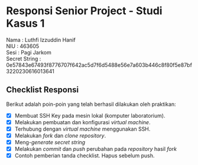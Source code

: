 # Responsi Senior Project - Studi Kasus 1

Nama : Luthfi Izzuddin Hanif  
NIU : 463605  
Sesi : Pagi Jarkom  
Secret String : 0e57843e67493f8776707f642ac5d7f6d5488e56e7a603b446c8f80f5e87bf3220230616013641

## Checklist Responsi

Berikut adalah poin-poin yang telah berhasil dilakukan oleh praktikan:

- [X] Membuat SSH Key pada mesin lokal (komputer laboratorium).
- [X] Melakukan pembuatan dan konfigurasi _virtual machine_.
- [X] Terhubung dengan _virtual machine_ menggunakan SSH.
- [X] Melakukan _fork_ dan _clone_ _repository_.
- [X] Meng-_generate_ _secret string_
- [X] Melakukan _commit_ dan _push_ perubahan pada _repository_ hasil _fork_
- [x] Contoh pemberian tanda checklist. Hapus sebelum push.

